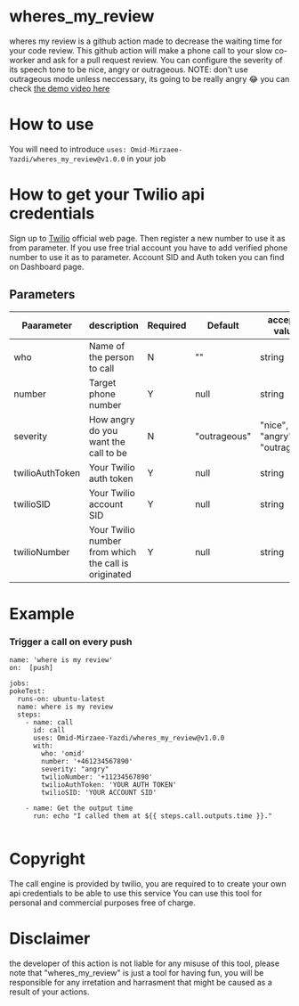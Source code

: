 # wheres_my_review
  wheres my review is a github action made to decrease the waiting time for your code review. 
  This github action will make a phone call to your slow co-worker and ask for a pull request review.
  You can configure the severity of its speech tone to be nice, angry or outrageous.
  NOTE: don't use outrageous mode unless neccessary, its going to be really angry 😂
  you can check [the demo video here](https://youtu.be/Q5WBOec-mCw "the demo video")



# How to use

You will need to introduce  `uses: Omid-Mirzaee-Yazdi/wheres_my_review@v1.0.0` in your job 




# How to get your Twilio api credentials

Sign up to [Twilio](https://www.twilio.com/ "Twilio") official web page. Then register a new number to use it as from parameter. If you use free trial account you have to add verified phone number to use it as to parameter. Account SID and Auth token you can find on Dashboard page.



## Parameters
  
| Paarameter | description | Required | Default | accepted values |
| ---------- | ----------- | -------- | ------- | --------------- |
| who | Name of the person to call | N | "" | string |
| number | Target phone number | Y | null | string |
| severity | How angry do you want the call to be | N | "outrageous" | "nice", "angry", "outrageous" |
| twilioAuthToken | Your Twilio auth token | Y | null | string |
| twilioSID | Your Twilio account SID | Y | null | string |
| twilioNumber | Your Twilio number from which the call is originated | Y | null | string |



# Example

### Trigger a call on every push

  ```
name: 'where is my review'
on:  [push]
    
jobs:
  pokeTest:
    runs-on: ubuntu-latest
    name: where is my review
    steps:
      - name: call
        id: call
        uses: Omid-Mirzaee-Yazdi/wheres_my_review@v1.0.0
        with:
          who: 'omid'
          number: '+461234567890'
          severity: "angry"
          twilioNumber: '+11234567890'
          twilioAuthToken: 'YOUR AUTH TOKEN'
          twilioSID: 'YOUR ACCOUNT SID'
    
      - name: Get the output time
        run: echo "I called them at ${{ steps.call.outputs.time }}."
        
  ```


# Copyright 
  The call engine is provided by twilio, you are required to to create your own api credentials to be able to use this service
  You can use this tool for personal and commercial purposes free of charge. 
  
# Disclaimer
  the developer of this action is not liable for any misuse of this tool, please note that "wheres_my_review" is just a tool for having fun, you will be responsible for any irretation and harrasment that might be caused as a result of your actions.
